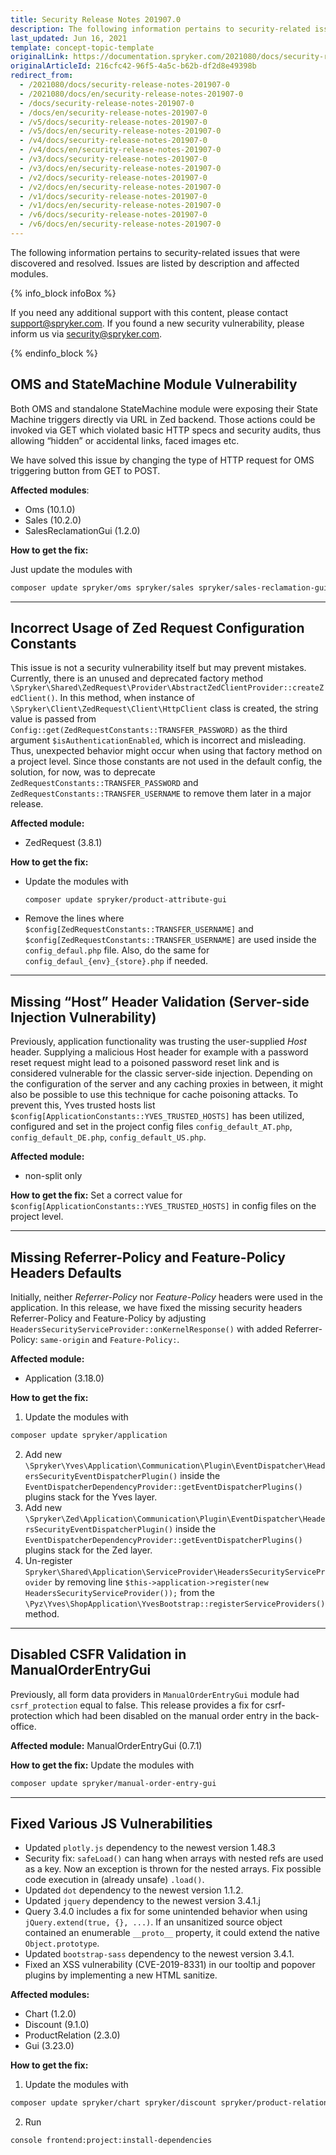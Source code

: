 ```yaml
---
title: Security Release Notes 201907.0
description: The following information pertains to security-related issues that were discovered and resolved during the 201907.0 release.
last_updated: Jun 16, 2021
template: concept-topic-template
originalLink: https://documentation.spryker.com/2021080/docs/security-release-notes-201907-0
originalArticleId: 216cfc42-96f5-4a5c-b62b-df2d8e49398b
redirect_from:
  - /2021080/docs/security-release-notes-201907-0
  - /2021080/docs/en/security-release-notes-201907-0
  - /docs/security-release-notes-201907-0
  - /docs/en/security-release-notes-201907-0
  - /v5/docs/security-release-notes-201907-0
  - /v5/docs/en/security-release-notes-201907-0
  - /v4/docs/security-release-notes-201907-0
  - /v4/docs/en/security-release-notes-201907-0
  - /v3/docs/security-release-notes-201907-0
  - /v3/docs/en/security-release-notes-201907-0
  - /v2/docs/security-release-notes-201907-0
  - /v2/docs/en/security-release-notes-201907-0
  - /v1/docs/security-release-notes-201907-0
  - /v1/docs/en/security-release-notes-201907-0
  - /v6/docs/security-release-notes-201907-0
  - /v6/docs/en/security-release-notes-201907-0
---
```


The following information pertains to security-related issues that were discovered and resolved.
Issues are listed by description and affected modules.

{% info_block infoBox %}

If you need any additional support with this content, please contact [support@spryker.com](mailto:support@spryker.com). If you found a new security vulnerability, please inform us via  [security@spryker.com](mailto:security@spryker.com).

{% endinfo_block %}

## OMS and StateMachine Module Vulnerability
Both OMS and standalone StateMachine module were exposing their State Machine triggers directly via URL in Zed backend. Those actions could be invoked via GET which violated basic HTTP specs and security audits, thus allowing “hidden” or accidental links, faced images etc.

We have solved this issue by changing the type of HTTP request for OMS triggering button from GET to POST.

**Affected modules**:

* Oms (10.1.0) <!-- add links https://documentation.spryker.com/module_guide/spryker/oms.htm -->
* Sales (10.2.0) <!-- https://documentation.spryker.com/module_guide/spryker/sales.htm -->
* SalesReclamationGui (1.2.0) <!-- https://documentation.spryker.com/module_guide/spryker/sales-reclamation-gui.htm -->

**How to get the fix:**

Just update the modules with

```bash
composer update spryker/oms spryker/sales spryker/sales-reclamation-gui
```
***
## Incorrect Usage of Zed Request Configuration Constants
This issue is not a security vulnerability itself but may prevent mistakes. Currently, there is an unused and deprecated factory method `\Spryker\Shared\ZedRequest\Provider\AbstractZedClientProvider::createZedClient()`. In this method, when instance of `\Spryker\Client\ZedRequest\Client\HttpClient` class is created, the string value is passed from `Config::get(ZedRequestConstants::TRANSFER_PASSWORD)` as the third argument `$isAuthenticationEnabled`, which is incorrect and misleading. Thus, unexpected behavior might occur when using that factory method on a project level. Since those constants are not used in the default config, the solution, for now, was to deprecate `ZedRequestConstants::TRANSFER_PASSWORD` and `ZedRequestConstants::TRANSFER_USERNAME` to remove them later in a major release.

**Affected module:**

* ZedRequest (3.8.1) <!-- https://documentation.spryker.com/module_guide/spryker/zed-request.htm -->

**How to get the fix:**

* Update the modules with
    ```
    composer update spryker/product-attribute-gui
    ```
* Remove the lines where `$config[ZedRequestConstants::TRANSFER_USERNAME]` and `$config[ZedRequestConstants::TRANSFER_USERNAME]` are used inside the `config_defaul.php` file. Also, do the same for `config_defaul_{env}_{store}.php` if needed.
***
## Missing “Host” Header Validation (Server-side Injection Vulnerability)
Previously, application functionality was trusting the user-supplied *Host* header. Supplying a malicious Host header for example with a password reset request might lead to a poisoned password reset link and is considered vulnerable for the classic server-side injection. Depending on the configuration of the server and any caching proxies in between, it might also be possible to use this technique for cache poisoning attacks. To prevent this, Yves trusted hosts list `$config[ApplicationConstants::YVES_TRUSTED_HOSTS]` has been utilized, configured and set in the project config files `config_default_AT.php`, `config_default_DE.php`, `config_default_US.php`.

**Affected module:**

* non-split only

**How to get the fix:**
Set a correct value for `$config[ApplicationConstants::YVES_TRUSTED_HOSTS]` in config files on the project level.
***
## Missing Referrer-Policy and Feature-Policy Headers Defaults
Initially, neither *Referrer-Policy* nor *Feature-Policy*  headers were used in the application. In this release, we have fixed the missing security headers Referrer-Policy and Feature-Policy by adjusting `HeadersSecurityServiceProvider::onKernelResponse()` with added Referrer-Policy: `same-origin` and `Feature-Policy:`.

**Affected module:**

* Application (3.18.0)

**How to get the fix:**

1. Update the modules with

```bash
composer update spryker/application
```

2. Add new `\Spryker\Yves\Application\Communication\Plugin\EventDispatcher\HeadersSecurityEventDispatcherPlugin()` inside the `EventDispatcherDependencyProvider::getEventDispatcherPlugins()` plugins stack for the Yves layer.
3. Add new `\Spryker\Zed\Application\Communication\Plugin\EventDispatcher\HeadersSecurityEventDispatcherPlugin()` inside the `EventDispatcherDependencyProvider::getEventDispatcherPlugins()` plugins stack for the Zed layer.
4. Un-register `Spryker\Shared\Application\ServiceProvider\HeadersSecurityServiceProvider` by removing line `$this->application->register(new HeadersSecurityServiceProvider());` from the `\Pyz\Yves\ShopApplication\YvesBootstrap::registerServiceProviders()` method.

***
## Disabled CSFR Validation in ManualOrderEntryGui
Previously, all form data providers in `ManualOrderEntryGui` module had `csrf_protection` equal to false. This release provides a fix for csrf-protection which had been disabled on the manual order entry in the back-office.

**Affected module:**
ManualOrderEntryGui (0.7.1) <!-- add link https://documentation.spryker.com/module_guide/spryker/manual-order-entry-gui.htm-->

**How to get the fix:**
Update the modules with

```bash
composer update spryker/manual-order-entry-gui
```
***
## Fixed Various JS Vulnerabilities

* Updated `plotly.js` dependency to the newest version 1.48.3
* Security fix: `safeLoad()` can hang when arrays with nested refs are used as a key. Now an exception is thrown for the nested arrays. Fix possible code execution in (already unsafe) `.load()`.
* Updated `dot` dependency to the newest version 1.1.2.
* Updated `jquery` dependency to the newest version 3.4.1.j
* Query 3.4.0 includes a fix for some unintended behavior when using `jQuery.extend(true, {}, ...)`. If an unsanitized source object contained an enumerable `__proto__` property, it could extend the native `Object.prototype`.
* Updated `bootstrap-sass` dependency to the newest version 3.4.1.
* Fixed an XSS vulnerability (CVE-2019-8331) in our tooltip and popover plugins by implementing a new HTML sanitize.

**Affected modules:**

* Chart (1.2.0)
* Discount (9.1.0)
* ProductRelation (2.3.0)
* Gui (3.23.0)

**How to get the fix:**
1. Update the modules with

```bash
composer update spryker/chart spryker/discount spryker/product-relation spryker/gui
```
2. Run

```bash
console frontend:project:install-dependencies
```
